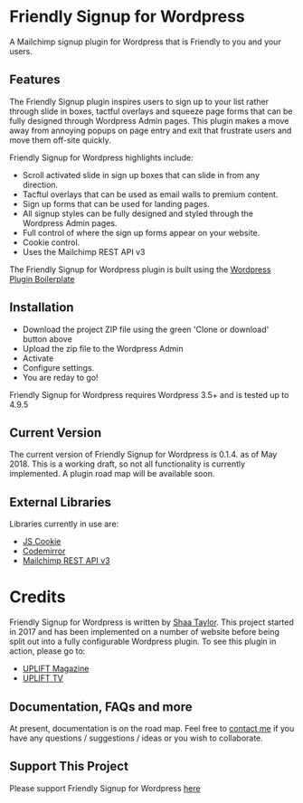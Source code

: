 # Friendly Signup for Wordpress
A Mailchimp signup plugin for Wordpress that is Friendly to you and your users. 

## Features
The Friendly Signup plugin inspires users to sign up to your list rather through slide in boxes, tactful overlays and squeeze page forms that can be fully designed through Wordpress Admin pages. This plugin makes a move away from annoying popups on page entry and exit that frustrate users and move them off-site quickly.

Friendly Signup for Wordpress highlights include:
* Scroll activated slide in sign up boxes that can slide in from any direction.
* Tacftul overlays that can be used as email walls to premium content.
* Sign up forms that can be used for landing pages.
* All signup styles can be fully designed and styled through the Wordpress Admin pages.
* Full control of where the sign up forms appear on your website.
* Cookie control.
* Uses the Mailchimp REST API v3

The Friendly Signup for Wordpress plugin is built using the [Wordpress Plugin Boilerplate](https://github.com/DevinVinson/WordPress-Plugin-Boilerplate)

## Installation
* Download the project ZIP file using the green 'Clone or download' button above
* Upload the zip file to the Wordpress Admin
* Activate
* Configure settings.
* You are reday to go!

Friendly Signup for Wordpress requires Wordpress 3.5+ and is tested up to 4.9.5

## Current Version
The current version of Friendly Signup for Wordpress is 0.1.4. as of May 2018. This is a working draft, so not all functionality is currently implemented. A plugin road map will be available soon.

## External Libraries
Libraries currently in use are:
* [JS Cookie](https://github.com/js-cookie/js-cookie)
* [Codemirror](https://codemirror.net/)
* [Mailchimp REST API v3](https://developer.mailchimp.com/documentation/mailchimp/)

# Credits
Friendly Signup for Wordpress is written by [Shaa Taylor](https://www.linkedin.com/in/shaarobtaylor). This project started in 2017 and has been implemented on a number of website before being split out into a fully configurable Wordpress plugin. To see this plugin in action, please go to:

* [UPLIFT Magazine](https://upliftconnect.com)
* [UPLIFT TV](https://uplift.tv)

## Documentation, FAQs and more
At present, documentation is on the road map. Feel free to [contact me](mailto:shaa@techknowsystems.com.au) if you have any questions / suggestions / ideas or you wish to collaborate.

## Support This Project
Please support Friendly Signup for Wordpress [here](paypal.me/techknowsystems)